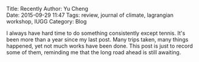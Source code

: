 Title: Recently
Author:      Yu Cheng  
Date:        2015-09-29 11:47
Tags: review, journal of climate, lagrangian workshop, IUGG
Category: Blog

I always have hard time to do something consistently except tennis. It's been more than a year since my last post. Many trips taken, many things happened, yet not much works have been done. This post is just to record some of them, reminding me that the long road ahead is still awaiting. 






